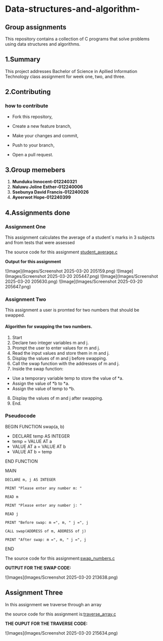 # Data-structures-and-algorithm-

## Group assignments
This repository contains a collection of C programs that solve problems using data structures and algorithms.

## 1.Summary

This project addresses Bachelor of Science in Apllied Information Technology class assignment for week one, two, and three.

## 2.Contributing

### how to contribute

 - Fork this repository,

 - Create a new feature branch,

 - Make your changes and commit,

 - Push to your branch,

 - Open a pull request.

## 3.Group memebers
1. **Munduku Innocent-012240321**
2. **Naluwu Joline Esther-012240006**
3. **Ssebunya David Francis-012240026**
4. **Ayeerwot Hope-012240399**

## 4.Assignments done

### Assignment One 

This assignment calculates the average of a student`s marks in 3 subjects and from  tests that were assessed

The source code for this assignment [student_average.c](https://github.com/munduku-coder/Data_structures-algorithms/blob/main/student_average.c)


**Output for this assignment**

![Image](Images/Screenshot 2025-03-20 205159.png)
![Image](Images/Screenshot 2025-03-20 205447.png)
![Image](Images/Screenshot 2025-03-20 205630.png)
![Image](Images/Screenshot 2025-03-20 205647.png)


### Assignment Two

This assignment a user is promted for two numbers that should be swapped. 

#### Algorithm for swapping the two numbers.

1. Start
2. Declare two integer variables m and j.
3. Prompt the user to enter values for m and j.
4. Read the input values and store them in m and j.
5. Display the values of m and j before swapping.
6. Call the swap function with the addresses of m and j.
7. Inside the swap function:
- Use a temporary variable temp to store the value of *a.
- Assign the value of *b to *a.
- Assign the value of temp to *b.

8. Display the values of m and j after swapping.
9. End.

### Pseudocode

BEGIN
FUNCTION swap(a, b)

   - DECLARE temp AS INTEGER
   - temp = VALUE AT a
   - VALUE AT a = VALUE AT b
   - VALUE AT b = temp

END FUNCTION

MAIN

    DECLARE m, j AS INTEGER

    PRINT "Please enter any number m: "

    READ m

    PRINT "Please enter any number j: "

    READ j

    PRINT "Before swap: m =", m, " j =", j

    CALL swap(ADDRESS of m, ADDRESS of j)

    PRINT "After swap: m =", m, " j =", j
END

The source code for this assignment:[swap_numbers.c](https://github.com/munduku-coder/Data_structures-algorithms/blob/main/swap_numbers.c)


**OUTPUT FOR THE SWAP CODE:**

![Images](Images/Screenshot 2025-03-20 213638.png)

## Assignment Three

In this assignment we traverse through an array

the source code for this assignment is:[traverse_array.c](https://github.com/munduku-coder/Data_structures-algorithms/blob/main/traversing_array.c)

**THE OUPUT FOR THE TRAVERSE CODE:**

![Images](Images/Screenshot 2025-03-20 215634.png)